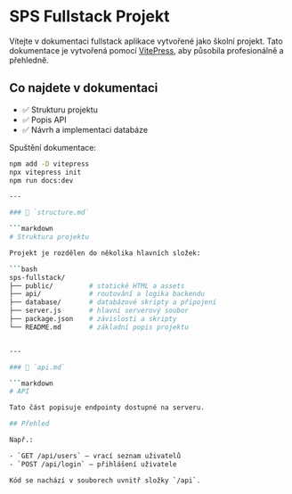 # SPS Fullstack Projekt

Vítejte v dokumentaci fullstack aplikace vytvořené jako školní projekt. Tato dokumentace je vytvořená pomocí [VitePress](https://vitepress.dev/), aby působila profesionálně a přehledně.

## Co najdete v dokumentaci

- ✅ Strukturu projektu
- ✅ Popis API
- ✅ Návrh a implementaci databáze

Spuštění dokumentace:

```bash
npm add -D vitepress
npx vitepress init
npm run docs:dev

---

### 🧱 `structure.md`

```markdown
# Struktura projektu

Projekt je rozdělen do několika hlavních složek:

```bash
sps-fullstack/
├── public/         # statické HTML a assets
├── api/            # routování a logika backendu
├── database/       # databázové skripty a připojení
├── server.js       # hlavní serverový soubor
├── package.json    # závislosti a skripty
└── README.md       # základní popis projektu


---

### 🔌 `api.md`

```markdown
# API

Tato část popisuje endpointy dostupné na serveru.

## Přehled

Např.:

- `GET /api/users` – vrací seznam uživatelů
- `POST /api/login` – přihlášení uživatele

Kód se nachází v souborech uvnitř složky `/api`.
